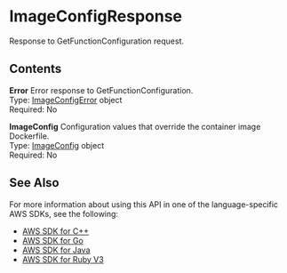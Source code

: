 # ImageConfigResponse<a name="API_ImageConfigResponse"></a>

Response to GetFunctionConfiguration request\.

## Contents<a name="API_ImageConfigResponse_Contents"></a>

 **Error**   <a name="SSS-Type-ImageConfigResponse-Error"></a>
Error response to GetFunctionConfiguration\.  
Type: [ImageConfigError](API_ImageConfigError.md) object  
Required: No

 **ImageConfig**   <a name="SSS-Type-ImageConfigResponse-ImageConfig"></a>
Configuration values that override the container image Dockerfile\.  
Type: [ImageConfig](API_ImageConfig.md) object  
Required: No

## See Also<a name="API_ImageConfigResponse_SeeAlso"></a>

For more information about using this API in one of the language\-specific AWS SDKs, see the following:
+  [AWS SDK for C\+\+](https://docs.aws.amazon.com/goto/SdkForCpp/lambda-2015-03-31/ImageConfigResponse) 
+  [AWS SDK for Go](https://docs.aws.amazon.com/goto/SdkForGoV1/lambda-2015-03-31/ImageConfigResponse) 
+  [AWS SDK for Java](https://docs.aws.amazon.com/goto/SdkForJava/lambda-2015-03-31/ImageConfigResponse) 
+  [AWS SDK for Ruby V3](https://docs.aws.amazon.com/goto/SdkForRubyV3/lambda-2015-03-31/ImageConfigResponse) 